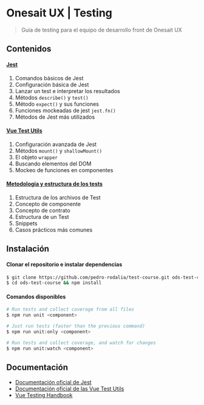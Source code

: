 # Onesait UX | Testing

> Guia de testing para el equipo de desarrollo front de Onesait UX

## Contenidos

#### [Jest](./docs/jest/jest.md)

1.  Comandos básicos de Jest
2.  Configuración básica de Jest
3.  Lanzar un test e interpretar los resultados
4.  Métodos `describe()` y `test()`
5.  Método `expect()` y sus funciones
6.  Funciones mockeadas de jest `jest.fn()`
7.  Métodos de Jest más utilizados

#### [Vue Test Utils](./docs/vue/vue.md)

1.  Configuración avanzada de Jest
2.  Métodos `mount()` y `shallowMount()`
3.  El objeto `wrapper`
4.  Buscando elementos del DOM
5.  Mockeo de funciones en componentes

#### [Metodología y estructura de los tests](./docs/methodology/methodology.md)

1. Estructura de los archivos de Test
2. Concepto de componente
3. Concepto de contrato
4. Estructura de un Test
5. Snippets
6. Casos prácticos más comunes

## Instalación

#### Clonar el repositorio e instalar dependencias

```bash
$ git clone https://github.com/pedro-rodalia/test-course.git ods-test-course
$ cd ods-test-course && npm install
```

#### Comandos disponibles

```bash
# Run tests and collect coverage from all files
$ npm run unit <component>

# Just run tests (faster than the previous command)
$ npm run unit:only <component>

# Run tests and collect coverage, and watch for changes
$ npm run unit:watch <component>
```

## Documentación

-   [Documentación oficial de Jest][jest]
-   [Documentación oficial de las Vue Test Utils][vue-test-utils]
-   [Vue Testing Handbook](https://lmiller1990.github.io/vue-testing-handbook/)

[jest]: https://jestjs.io/en/

[cli]: https://jestjs.io/docs/en/cli

[@vue/test-utils]: https://github.com/vuejs/vue-test-utils

[vue-test-utils]: https://vue-test-utils.vuejs.org/

[configuración]: https://jestjs.io/docs/en/configuration

[babel]: https://babeljs.io/

[babel-jest]: https://www.npmjs.com/package/babel-jest

[describe]: https://jestjs.io/docs/en/api#describename-fn

[test]: https://jestjs.io/docs/en/api#testname-fn-timeout

[expect]: https://jestjs.io/docs/en/expect

[test-each]: https://jestjs.io/docs/en/api#testeachtablename-fn-timeout

[jest mock functions]: https://jestjs.io/docs/en/mock-function-api

[tohavebeencalled]: https://jestjs.io/docs/en/expect#tohavebeencalled

[tohavebeencalledwith]: https://jestjs.io/docs/en/expect#tohavebeencalledwitharg1-arg2

[mockimplementation]: https://jestjs.io/docs/en/mock-function-api#mockfnmockimplementationfn

[jsdom]: https://github.com/jsdom/jsdom
